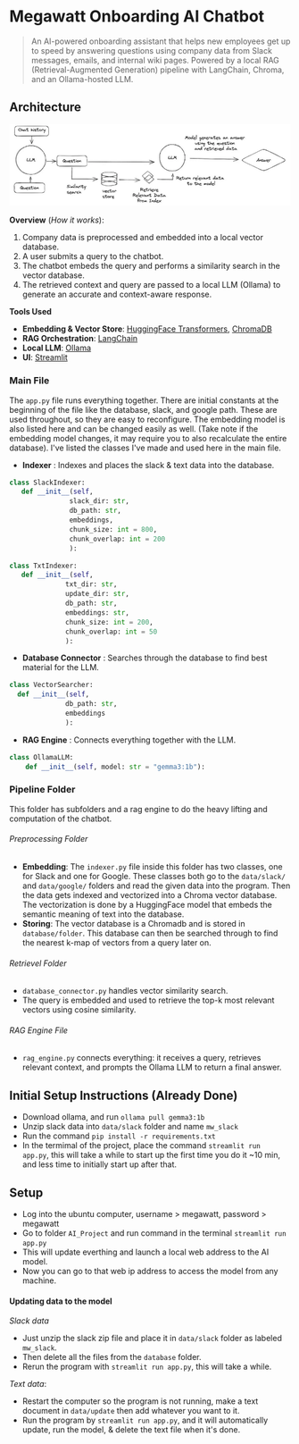 # Megawatt Onboarding AI Chatbot
> An AI-powered onboarding assistant that helps new employees get up to speed by answering questions using company data from Slack messages, emails, and internal wiki pages.  Powered by a local RAG (Retrieval-Augmented Generation) pipeline with LangChain, Chroma, and an Ollama-hosted LLM.

## Architecture
![Architecture](architecture.png)

**Overview** (*How it works*): 
1. Company data is preprocessed and embedded into a local vector database.
2. A user submits a query to the chatbot.
3. The chatbot embeds the query and performs a similarity search in the vector database.
4. The retrieved context and query are passed to a local LLM (Ollama) to generate an accurate and context-aware response.


**Tools Used**
- **Embedding & Vector Store**: [HuggingFace Transformers](https://huggingface.co/sentence-transformers/all-MiniLM-L6-v2), [ChromaDB](https://www.trychroma.com/)
- **RAG Orchestration**: [LangChain](https://www.langchain.com/)
- **Local LLM**: [Ollama](https://ollama.com/)
- **UI**: [Streamlit](https://streamlit.io/)

### Main File
The `app.py` file runs everything together.
There are initial constants at the beginning of the file like the database, slack, and google path.  These are used throughout, so they are easy to reconfigure.  The embedding model is also listed here and can be changed easily as well.  (Take note if the embedding model changes, it may require you to also recalculate the entire database).  I've listed the classes I've made and used here in the main file.
- **Indexer** : Indexes and places the slack & text data into the database.
```python
class SlackIndexer:
   def __init__(self,
               slack_dir: str,
               db_path: str,
               embeddings,
               chunk_size: int = 800,
               chunk_overlap: int = 200
               ):
```
```python
class TxtIndexer:
   def __init__(self,
              txt_dir: str,
              update_dir: str,
              db_path: str,
              embeddings: str,
              chunk_size: int = 200, 
              chunk_overlap: int = 50  
              ):
```
- **Database Connector** : Searches through the database to find best material for the LLM.
```python
class VectorSearcher:
  def __init__(self,
              db_path: str,
              embeddings
              ):
```
- **RAG Engine** : Connects everything together with the LLM.
```python
class OllamaLLM:
    def __init__(self, model: str = "gemma3:1b"):
```
### Pipeline Folder
This folder has subfolders and a rag engine to do the heavy lifting and computation of the chatbot.
###### Preprocessing Folder
- **Embedding**: The `indexer.py` file inside this folder has two classes, one for Slack and one for Google.  These classes both go to the `data/slack/` and `data/google/` folders and read the given data into the program.  Then the data gets indexed and vectorized into a Chroma vector database.  The vectorization is done by a HuggingFace model that embeds the semantic meaning of text into the database.
- **Storing**: The vector database is a Chromadb and is stored in `database/folder`.  This database can then be searched through to find the nearest k-map of vectors from a query later on.
###### Retrievel Folder
- `database_connector.py` handles vector similarity search.
- The query is embedded and used to retrieve the top-k most relevant vectors using cosine similarity.
###### RAG Engine File
- `rag_engine.py` connects everything: it receives a query, retrieves relevant context, and prompts the Ollama LLM to return a final answer.

## Initial Setup Instructions (Already Done)
- Download ollama, and run ```ollama pull gemma3:1b```
- Unzip slack data into `data/slack` folder and name `mw_slack`
- Run the command ```pip install -r requirements.txt```
- In the termimal of the project, place the command ```streamlit run app.py```, this will take a while to start up the first time you do it ~10 min, and less time to initially start up after that.

## Setup
- Log into the ubuntu computer, username > megawatt, password > megawatt
- Go to folder `AI_Project` and run command in the terminal ```streamlit run app.py```
- This will update everthing and launch a local web address to the AI model.
- Now you can go to that web ip address to access the model from any machine.

#### Updating data to the model
*Slack data*
- Just unzip the slack zip file and place it in `data/slack` folder as labeled `mw_slack`.
- Then delete all the files from the `database` folder.
- Rerun the program with ```streamlit run app.py```, this will take a while.


*Text data*:
- Restart the computer so the program is not running, make a text document in `data/update` then add whatever you want to it.
- Run the program by ```streamlit run app.py```, and it will automatically update, run the model, & delete the text file when it's done.